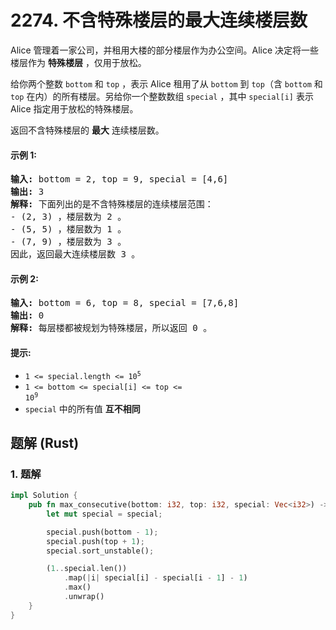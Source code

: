 # 2274. 不含特殊楼层的最大连续楼层数
Alice 管理着一家公司，并租用大楼的部分楼层作为办公空间。Alice 决定将一些楼层作为 **特殊楼层** ，仅用于放松。

给你两个整数 `bottom` 和 `top` ，表示 Alice 租用了从 `bottom` 到 `top`（含 `bottom` 和 `top` 在内）的所有楼层。另给你一个整数数组 `special` ，其中 `special[i]` 表示  Alice 指定用于放松的特殊楼层。

返回不含特殊楼层的 **最大** 连续楼层数。

#### 示例 1:
<pre>
<strong>输入:</strong> bottom = 2, top = 9, special = [4,6]
<strong>输出:</strong> 3
<strong>解释:</strong> 下面列出的是不含特殊楼层的连续楼层范围：
- (2, 3) ，楼层数为 2 。
- (5, 5) ，楼层数为 1 。
- (7, 9) ，楼层数为 3 。
因此，返回最大连续楼层数 3 。
</pre>

#### 示例 2:
<pre>
<strong>输入:</strong> bottom = 6, top = 8, special = [7,6,8]
<strong>输出:</strong> 0
<strong>解释:</strong> 每层楼都被规划为特殊楼层，所以返回 0 。
</pre>

#### 提示:
* <code>1 <= special.length <= 10<sup>5</sup></code>
* <code>1 <= bottom <= special[i] <= top <= 10<sup>9</sup></code>
* `special` 中的所有值 **互不相同**

## 题解 (Rust)

### 1. 题解
```Rust
impl Solution {
    pub fn max_consecutive(bottom: i32, top: i32, special: Vec<i32>) -> i32 {
        let mut special = special;

        special.push(bottom - 1);
        special.push(top + 1);
        special.sort_unstable();

        (1..special.len())
            .map(|i| special[i] - special[i - 1] - 1)
            .max()
            .unwrap()
    }
}
```
